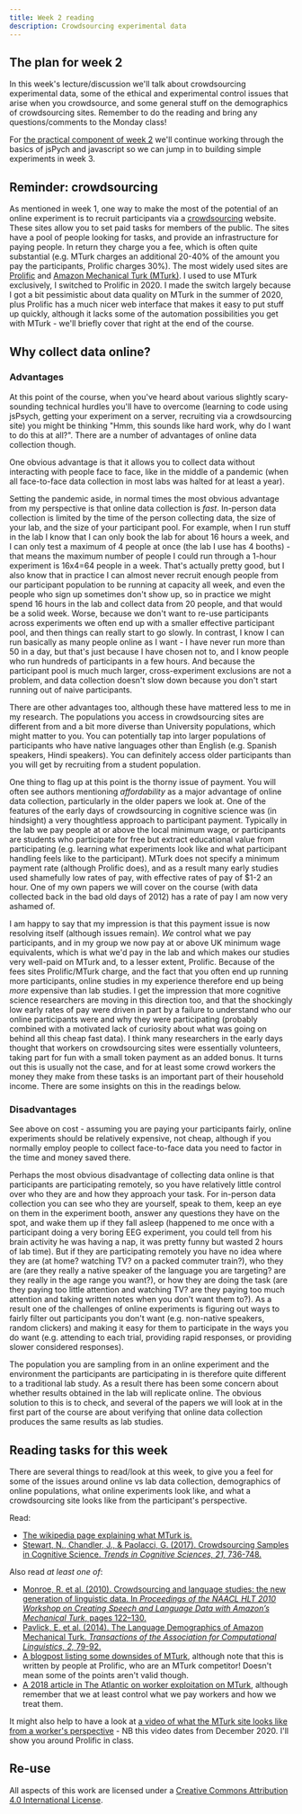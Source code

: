 ```yaml
---
title: Week 2 reading
description: Crowdsourcing experimental data
---
```


## The plan for week 2

In this week's lecture/discussion we'll talk about crowdsourcing experimental data, some of the ethical and experimental control issues that arise when you crowdsource, and some general stuff on the demographics of crowdsourcing sites. Remember to do the reading and bring any questions/comments to the Monday class!

For [the practical component of week 2](oels_practical_wk2.md) we'll continue working through the basics of jsPych and javascript so we can jump in to building simple experiments in week 3.

## Reminder: crowdsourcing

As mentioned in week 1, one way to make the most of the potential of an online experiment is to recruit participants via a [crowdsourcing](https://en.wikipedia.org/wiki/Crowdsourcing) website. These sites allow you to set paid tasks for members of the public. The sites have a pool of people looking for tasks, and provide an infrastructure for paying people. In return they charge you a fee, which is often quite substantial (e.g. MTurk charges an additional 20-40% of the amount you pay the participants, Prolific charges 30%). The most widely used sites are [Prolific](https://www.prolific.co) and [Amazon Mechanical Turk (MTurk)](https://www.mturk.com). I used to use MTurk exclusively, I switched to Prolific in 2020. I made the switch largely because I got a bit pessimistic about data quality on MTurk in the summer of 2020, plus Prolific has a much nicer web interface that makes it easy to put stuff up quickly, although it lacks some of the automation possibilities you get with MTurk - we'll briefly cover that right at the end of the course.


## Why collect data online?

### Advantages

At this point of the course, when you've heard about various slightly scary-sounding technical hurdles you'll have to overcome (learning to code using jsPsych, getting your experiment on a server, recruiting via a crowdsourcing site) you might be thinking "Hmm, this sounds like hard work, why do I want to do this at all?". There are a number of advantages of online data collection though.

One obvious advantage is that it allows you to collect data without interacting with people face to face, like in the middle of a pandemic (when all face-to-face data collection in most labs was halted for at least a year). 

Setting the pandemic aside, in normal times the most obvious advantage from my perspective is that online data collection is *fast*. In-person data collection is limited by the time of the person collecting data, the size of your lab, and the size of your participant pool. For example, when I run stuff in the lab I know that I can only book the lab for about 16 hours a week, and I can only test a maximum of 4 people at once (the lab I use has 4 booths) - that means the maximum number of people I could run through a 1-hour experiment is 16x4=64 people in a week. That's actually pretty good, but I also know that in practice I can almost never recruit enough people from our participant population to be running at capacity all week, and even the people who sign up sometimes don't show up, so in practice we might spend 16 hours in the lab and collect data from 20 people, and that would be a solid week. Worse, because we don't want to re-use participants across experiments we often end up with a smaller effective participant pool, and then things can really start to go slowly. In contrast, I know I can run basically as many people online as I want - I have never run more than 50 in a day, but that's just because I have chosen not to, and I know people who run hundreds of participants in a few hours. And because the participant pool is much much larger, cross-experiment exclusions are not a problem, and data collection doesn't slow down because you don't start running out of naive participants.

There are other advantages too, although these have mattered less to me in my research. The populations you access in crowdsourcing sites are different from and a bit more diverse than University populations, which might matter to you. You can potentially tap into larger populations of participants who have native languages other than English (e.g. Spanish speakers, Hindi speakers). You can definitely access older participants than you will get by recruiting from a student population.

One thing to flag up at this point is the thorny issue of payment. You will often see authors mentioning *affordability* as a major advantage of online data collection, particularly in the older papers we look at. One of the features of the early days of crowdsourcing in cognitive science was (in hindsight) a very thoughtless approach to participant payment. Typically in the lab we pay people at or above the local minimum wage, or participants are students who participate for free but extract educational value from participating (e.g. learning what experiments look like and what participant handling feels like to the participant). MTurk does not specify a minimum payment rate (although Prolific does), and as a result many early studies used shamefully low rates of pay, with effective rates of pay of $1-2 an hour. One of my own papers we will cover on the course (with data collected back in the bad old days of 2012) has a rate of pay I am now very ashamed of.

I am happy to say that my impression is that this payment issue is now resolving itself (although issues remain). *We* control what we pay participants, and in my group we now pay at or above UK minimum wage equivalents, which is what we'd pay in the lab and which makes our studies very well-paid on MTurk and, to a lesser extent, Prolific. Because of the fees sites Prolific/MTurk charge, and the fact that you often end up running more participants, online studies in my experience therefore end up being *more* expensive than lab studies. I get the impression that more cognitive science researchers are moving in this direction too, and that the shockingly low early rates of pay were driven in part by a failure to understand who our online participants were and why they were participating (probably combined with a motivated lack of curiosity about what was going on behind all this cheap fast data). I think many researchers in the early days thought that workers on crowdsourcing sites were essentially volunteers, taking part for fun with a small token payment as an added bonus. It turns out this is usually not the case, and for at least some crowd workers the money they make from these tasks is an important part of their household income. There are some insights on this in the readings below.

### Disadvantages

See above on cost - assuming you are paying your participants fairly, online experiments should be relatively expensive, not cheap, although if you normally employ people to collect face-to-face data you need to factor in the time and money saved there.

Perhaps the most obvious disadvantage of collecting data online is that participants are participating remotely, so you have relatively little control over who they are and how they approach your task. For in-person data collection you can see who they are yourself, speak to them, keep an eye on them in the experiment booth, answer any questions they have on the spot, and wake them up if they fall asleep (happened to me once with a participant doing a very boring EEG experiment, you could tell from his brain activity he was having a nap, it was pretty funny but wasted 2 hours of lab time). But if they are participating remotely you have no idea where they are (at home? watching TV? on a packed commuter train?), who they are (are they really a native speaker of the language you are targeting? are they really in the age range you want?), or how they are doing the task (are they paying too little attention and watching TV? are they paying too much attention and taking written notes when you don't want them to?). As a result one of the challenges of online experiments is figuring out ways to fairly filter out participants you don't want (e.g. non-native speakers, random clickers) and making it easy for them to participate in the ways you do want (e.g. attending to each trial, providing rapid responses, or providing slower considered responses).

The population you are sampling from in an online experiment and the environment the participants are participating in is therefore quite different to a traditional lab study. As a result there has been some concern about whether results obtained in the lab will replicate online. The obvious solution to this is to check, and several of the papers we will look at in the first part of the course are about verifying that online data collection produces the same results as lab studies.

## Reading tasks for this week

There are several things to read/look at this week, to give you a feel for some of the issues around online vs lab data collection, demographics of online populations, what online experiments look like, and what a crowdsourcing site looks like from the participant's perspective.

Read:
- [The wikipedia page explaining what MTurk is.](https://en.wikipedia.org/wiki/Amazon_Mechanical_Turk)
- [Stewart, N., Chandler, J., & Paolacci, G. (2017). Crowdsourcing Samples in Cognitive Science.
*Trends in Cognitive Sciences, 21,* 736-748.](https://doi.org/10.1016/j.tics.2017.06.007)


Also read *at least one of*:
- [Monroe, R. et al. (2010). Crowdsourcing and language studies: the new generation of linguistic data. In *Proceedings of the NAACL HLT 2010 Workshop on Creating Speech and Language Data with Amazon’s Mechanical Turk*, pages 122–130.](https://www.aclweb.org/anthology/W10-0719.pdf)
- [Pavlick, E. et al. (2014). The Language Demographics of Amazon Mechanical Turk. *Transactions of the Association for Computational Linguistics, 2,* 79-92.](https://www.aclweb.org/anthology/Q14-1007)
- [A blogpost listing some downsides of MTurk](https://blog.prolific.co/stop-using-mturk-for-research/), although note that this is written by people at Prolific, who are an MTurk competitor! Doesn't mean some of the points aren't valid though.
- [A 2018 article in The Atlantic on worker exploitation on MTurk](https://www.theatlantic.com/business/archive/2018/01/amazon-mechanical-turk/551192/), although remember that we at least control what we pay workers and how we treat them.

It might also help to have a look at [a video of what the MTurk site looks like from a worker's perspective](https://youtu.be/ke9AEE8XGgA) - NB this video dates from December 2020. I'll show you around Prolific in class.

## Re-use

All aspects of this work are licensed under a [Creative Commons Attribution 4.0 International License](http://creativecommons.org/licenses/by/4.0/).

